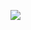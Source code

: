 <a href="../woodfiresodafire.html"><img src="http://firedpot.com/images/woodfiresodafire/20110518-msf899hsqnhqs1jrs8g97cx5e.jpg" /></a>
